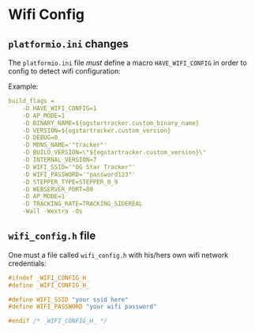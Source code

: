 # Wifi Config

## `platformio.ini` changes

The `platformio.ini` file *must* define a macro `HAVE_WIFI_CONFIG` in order to config to detect wifi configuration:

Example:
```yaml
build_flags =
    -D HAVE_WIFI_CONFIG=1
    -D AP_MODE=1
    -D BINARY_NAME=${ogstartracker.custom_binary_name}
    -D VERSION=${ogstartracker.custom_version}
    -D DEBUG=0
    -D MDNS_NAME='"tracker"'
    -D BUILD_VERSION=\"${ogstartracker.custom_version}\"
    -D INTERNAL_VERSION=7
    -D WIFI_SSID='"OG Star Tracker"'
    -D WIFI_PASSWORD='"password123"'
    -D STEPPER_TYPE=STEPPER_0_9
    -D WEBSERVER_PORT=80
    -D AP_MODE=1
    -D TRACKING_RATE=TRACKING_SIDEREAL
    -Wall -Wextra -Os
```

## `wifi_config.h` file

One must a file called `wifi_config.h` with his/hers own wifi network credentials:

```c
#ifndef _WIFI_CONFIG_H_
#define _WIFI_CONFIG_H_

#define WIFI_SSID "your ssid here"
#define WIFI_PASSWORD "your wifi password"

#endif /* _WIFI_CONFIG_H_ */

```